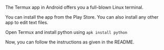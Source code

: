 The Termux app in Android offers you a full-blown Linux terminal.

You can install the app from the Play Store. You can also install any other app to edit text files.

Open  Termux and install python using `apk install python`

Now, you can follow the instructions as given in the README.
